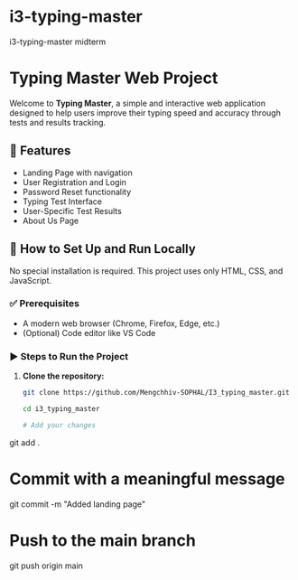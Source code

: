 # i3-typing-master
i3-typing-master midterm
# Typing Master Web Project

Welcome to **Typing Master**, a simple and interactive web application designed to help users improve their typing speed and accuracy through tests and results tracking.

## 🔹 Features

- Landing Page with navigation
- User Registration and Login
- Password Reset functionality
- Typing Test Interface
- User-Specific Test Results
- About Us Page

## 🔧 How to Set Up and Run Locally

No special installation is required. This project uses only HTML, CSS, and JavaScript.

### ✅ Prerequisites

- A modern web browser (Chrome, Firefox, Edge, etc.)
- (Optional) Code editor like VS Code

### ▶️ Steps to Run the Project

1. **Clone the repository:**

   ```bash
   git clone https://github.com/Mengchhiv-SOPHAL/I3_typing_master.git
   
   cd i3_typing_master

   # Add your changes
git add .

# Commit with a meaningful message
git commit -m "Added landing page"

# Push to the main branch
git push origin main
